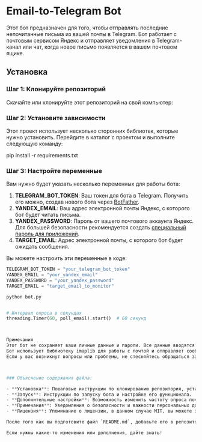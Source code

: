 # Email-to-Telegram Bot

Этот бот предназначен для того, чтобы отправлять последние непочитанные письма из вашей почты в Telegram. Бот работает с почтовым сервисом Яндекс и отправляет уведомления в Telegram-канал или чат, когда новое письмо появляется в вашем почтовом ящике.

## Установка

### Шаг 1: Клонируйте репозиторий

Скачайте или клонируйте этот репозиторий на свой компьютер:


### Шаг 2: Установите зависимости

Этот проект использует несколько сторонних библиотек, которые нужно установить. Перейдите в каталог с проектом и выполните следующую команду:

pip install -r requirements.txt


### Шаг 3: Настройте переменные

Вам нужно будет указать несколько переменных для работы бота:

1. **TELEGRAM_BOT_TOKEN**: Ваш токен для бота в Telegram. Получить его можно, создав нового бота через [BotFather](https://core.telegram.org/bots#botfather).
2. **YANDEX_EMAIL**: Ваш адрес электронной почты Яндекс, с которого бот будет читать письма.
3. **YANDEX_PASSWORD**: Пароль от вашего почтового аккаунта Яндекс. Для большей безопасности рекомендуется создать [специальный пароль для приложений](https://yandex.ru/support/passport/data-app-passwords.html).
4. **TARGET_EMAIL**: Адрес электронной почты, с которого бот будет ожидать сообщения.

Вы можете настроить эти переменные в коде:

```python
TELEGRAM_BOT_TOKEN = "your_telegram_bot_token"
YANDEX_EMAIL = "your_yandex_email"
YANDEX_PASSWORD = "your_yandex_password"
TARGET_EMAIL = "target_email_to_monitor"

python bot.py


# Интервал опроса в секундах
threading.Timer(60, poll_email).start()  # 60 секунд



Примечания
Этот бот не сохраняет ваши личные данные и пароли. Все данные вводятся вами самостоятельно, и вы несете ответственность за безопасность ваших данных.
Бот использует библиотеку imaplib для работы с почтой и отправляет сообщения через API Telegram.
Если у вас возникнут вопросы или проблемы, не стесняйтесь обращаться за поддержкой.



### Объяснение содержания файла:

- **Установка**: Пошаговые инструкции по клонированию репозитория, установке зависимостей и настройке переменных.
- **Запуск**: Инструкции по запуску бота и настройке его функционала.
- **Дополнительные настройки**: Возможность изменить частоту опроса почты.
- **Примечания**: Уведомления о безопасности и важности персональных данных.
- **Лицензия**: Упоминание о лицензии, в данном случае MIT, вы можете заменить на вашу собственную.

После того как вы подготовите файл `README.md`, добавьте его в репозиторий или в архив с исходным кодом, чтобы покупатель мог легко разобраться, как работать с вашим ботом.

Если нужны какие-то изменения или дополнения, дайте знать!
